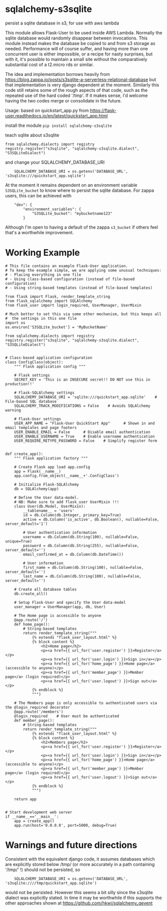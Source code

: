 # sqlalchemy-s3sqlite
persist a sqlite database in s3, for use with aws lambda

This module allows Flask-User to be used inside AWS Lambda. Normally the sqlite database would randomly disappear between invocations. This module instead makes the database be copied to and from s3 storage as needed. Performance will of course suffer, and having more than one concurrent user is either impossible, or a recipe for nasty surprises, but with it, it's possible to maintain a small site without the comparatively substantial cost of a t2.micro rds or similar.

The idea and implementation borrows heavily from 
https://blog.zappa.io/posts/s3sqlite-a-serverless-relational-database
but that implementation is very django dependent at the moment. Similarly this code still retains some of the rough aspects of that code, such as the repeated use of the hard coded '/tmp'. If it makes sense, I'd welcome having the two codes merge or consolidate in the future.

Usage: based on quickstart_app.py from
https://flask-user.readthedocs.io/en/latest/quickstart_app.html

install the module
```pip install sqlalchemy-s3sqlite```


teach sqlite about s3sqlite 
```
from sqlalchemy.dialects import registry
registry.register("s3sqlite", "sqlalchemy-s3sqlite.dialect", "S3SQLiteDialect")
```

and change your SQLALCHEMY_DATABASE_URI
```
    SQLALCHEMY_DATABASE_URI = os.getenv('DATABASE_URL', 's3sqlite:///quickstart_app.sqlite')
```

At the moment it remains dependent on an environment variable
`S3SQLite_bucket`
to know where to persist the sqlite database. For zappa users, this can be achieved with

```
    "dev": {
        "environment_variables": {
            "S3SQLite_bucket": "mybucketname123"
        }
````
Although I'm open to having a default of the zappa `s3_bucket` if others feel that's a worthwhile improvement. 






# Working Example

```
# This file contains an example Flask-User application.
# To keep the example simple, we are applying some unusual techniques:
# - Placing everything in one file
# - Using class-based configuration (instead of file-based configuration)
# - Using string-based templates (instead of file-based templates)

from flask import Flask, render_template_string
from flask_sqlalchemy import SQLAlchemy
from flask_user import login_required, UserManager, UserMixin

# Much better to set this via some other mechanism, but this keeps all
#  the settings in this one file
import os
os.environ['S3SQLite_bucket'] = 'MyBucketName'

from sqlalchemy.dialects import registry
registry.register("s3sqlite", "sqlalchemy-s3sqlite.dialect", "S3SQLiteDialect")


# Class-based application configuration
class ConfigClass(object):
    """ Flask application config """

    # Flask settings
    SECRET_KEY = 'This is an INSECURE secret!! DO NOT use this in production!!'

    # Flask-SQLAlchemy settings
    SQLALCHEMY_DATABASE_URI = 'sqlite:///quickstart_app.sqlite'    # File-based SQL database
    SQLALCHEMY_TRACK_MODIFICATIONS = False    # Avoids SQLAlchemy warning

    # Flask-User settings
    USER_APP_NAME = "Flask-User QuickStart App"      # Shown in and email templates and page footers
    USER_ENABLE_EMAIL = False      # Disable email authentication
    USER_ENABLE_USERNAME = True    # Enable username authentication
    USER_REQUIRE_RETYPE_PASSWORD = False    # Simplify register form


def create_app():
    """ Flask application factory """

    # Create Flask app load app.config
    app = Flask(__name__)
    app.config.from_object(__name__+'.ConfigClass')

    # Initialize Flask-SQLAlchemy
    db = SQLAlchemy(app)

    # Define the User data-model.
    # NB: Make sure to add flask_user UserMixin !!!
    class User(db.Model, UserMixin):
        __tablename__ = 'users'
        id = db.Column(db.Integer, primary_key=True)
        active = db.Column('is_active', db.Boolean(), nullable=False, server_default='1')

        # User authentication information
        username = db.Column(db.String(100), nullable=False, unique=True)
        password = db.Column(db.String(255), nullable=False, server_default='')
        email_confirmed_at = db.Column(db.DateTime())

        # User information
        first_name = db.Column(db.String(100), nullable=False, server_default='')
        last_name = db.Column(db.String(100), nullable=False, server_default='')

    # Create all database tables
    db.create_all()

    # Setup Flask-User and specify the User data-model
    user_manager = UserManager(app, db, User)

    # The Home page is accessible to anyone
    @app.route('/')
    def home_page():
        # String-based templates
        return render_template_string("""
            {% extends "flask_user_layout.html" %}
            {% block content %}
                <h2>Home page</h2>
                <p><a href={{ url_for('user.register') }}>Register</a></p>
                <p><a href={{ url_for('user.login') }}>Sign in</a></p>
                <p><a href={{ url_for('home_page') }}>Home page</a> (accessible to anyone)</p>
                <p><a href={{ url_for('member_page') }}>Member page</a> (login required)</p>
                <p><a href={{ url_for('user.logout') }}>Sign out</a></p>
            {% endblock %}
            """)

    # The Members page is only accessible to authenticated users via the @login_required decorator
    @app.route('/members')
    @login_required    # User must be authenticated
    def member_page():
        # String-based templates
        return render_template_string("""
            {% extends "flask_user_layout.html" %}
            {% block content %}
                <h2>Members page</h2>
                <p><a href={{ url_for('user.register') }}>Register</a></p>
                <p><a href={{ url_for('user.login') }}>Sign in</a></p>
                <p><a href={{ url_for('home_page') }}>Home page</a> (accessible to anyone)</p>
                <p><a href={{ url_for('member_page') }}>Member page</a> (login required)</p>
                <p><a href={{ url_for('user.logout') }}>Sign out</a></p>
            {% endblock %}
            """)

    return app


# Start development web server
if __name__=='__main__':
    app = create_app()
    app.run(host='0.0.0.0', port=5000, debug=True)

```





# Warnings and future directions

Consistent with the equivalent django code, it assumes databases which are explicitly stored below /tmp/ (or more accurately in a path containing '/tmp/' !) should not be persisted, so
```
    SQLALCHEMY_DATABASE_URI = os.getenv('DATABASE_URL', 's3sqlite:////tmp/quickstart_app.sqlite')
```
would not be persisted. However this seems a bit silly since the s3sqlite dialect was explicitly stated. In time it may be worthwhile if this supports the other approaches shown at https://github.com/hkwi/sqlalchemy_gevent


